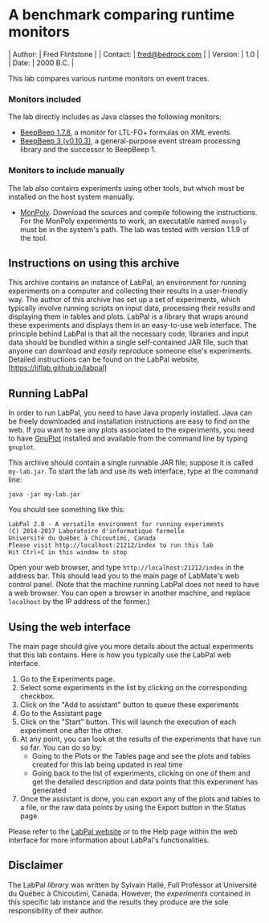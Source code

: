 A benchmark comparing runtime monitors
======================================

| Author:      | Fred Flintstone      |
| Contact:     | fred@bedrock.com     |
| Version:     | 1.0                  |
| Date:        | 2000 B.C.            |

This lab compares various runtime monitors on event traces.

### Monitors included

The lab directly includes as Java classes the following monitors:

- [BeepBeep 1.7.8](https://beepbeep.sourceforge.net/), a monitor for
  LTL-FO+ formulas on XML events.
- [BeepBeep 3 (v0.10.3)](https://liflab.github.io/beepbeep-3), a
  general-purpose event stream processing library and the successor to
  BeepBeep 1.

### Monitors to include manually

The lab also contains experiments using other tools, but which must be installed
on the host system manually.

- [MonPoly](https://infsec.ethz.ch/research/software/monpoly.html). Download
  the sources and compile following the instructions. For the MonPoly experiments
  to work, an executable named `monpoly` must be in the system's path. The lab
  was tested with version 1.1.9 of the tool.

Instructions on using this archive
----------------------------------

This archive contains an instance of LabPal, an environment for running
experiments on a computer and collecting their results in a user-friendly way.
The author of this archive has set up a set of experiments, which typically
involve running scripts on input data, processing their results and displaying
them in tables and plots. LabPal is a library that wraps around these
experiments and displays them in an easy-to-use web interface. The principle
behind LabPal is that all the necessary code, libraries and input data should be
bundled within a single self-contained JAR file, such that anyone can download
and *easily* reproduce someone else's experiments. Detailed instructions can be
found on the LabPal website, [https://liflab.github.io/labpal]

Running LabPal
--------------

In order to run LabPal, you need to have Java properly installed. Java can be
freely downloaded and installation instructions are easy to find on the web.
If you want to see any plots associated to the experiments, you need to have
[GnuPlot](http://gnuplot.info) installed and available from the command line
by typing `gnuplot`.

This archive should contain a single runnable JAR file; suppose it is called
`my-lab.jar`. To start the lab and use its web interface, type at the command
line:

    java -jar my-lab.jar

You should see something like this:

    LabPal 2.8 - A versatile environment for running experiments
    (C) 2014-2017 Laboratoire d'informatique formelle
    Université du Québec à Chicoutimi, Canada
    Please visit http://localhost:21212/index to run this lab
    Hit Ctrl+C in this window to stop

Open your web browser, and type `http://localhost:21212/index` in the address
bar. This should lead you to the main page of LabMate's web control panel.
(Note that the machine running LabPal does not need to have a web browser.
You can open a browser in another machine, and replace `localhost` by the IP
address of the former.)

Using the web interface
-----------------------

The main page should give you more details about the actual experiments that
this lab contains. Here is how you typically use the LabPal web interface.

1. Go to the Experiments page.
2. Select some experiments in the list by clicking on the corresponding
   checkbox.
3. Click on the "Add to assistant" button to queue these experiments
4. Go to the Assistant page
5. Click on the "Start" button. This will launch the execution of each
   experiment one after the other.
6. At any point, you can look at the results of the experiments that have run so
   far. You can do so by:
   - Going to the Plots or the Tables page and see the plots and tables created
     for this lab being updated in real time
   - Going back to the list of experiments, clicking on one of them and get the
     detailed description and data points that this experiment has generated
7. Once the assistant is done, you can export any of the plots and tables to a
   file, or the raw data points by using the Export button in the Status page.

Please refer to the [LabPal website](https://liflab.github.io/labpal)
or to the Help page within the web interface for more information about
LabPal's functionalities.

Disclaimer
----------

The LabPal *library* was written by Sylvain Hallé, Full Professor at
Université du Québec à Chicoutimi, Canada. However, the *experiments* contained 
in this specific lab instance and the results they produce are the sole
responsibility of their author.

<!-- :maxLineLen=80: -->
